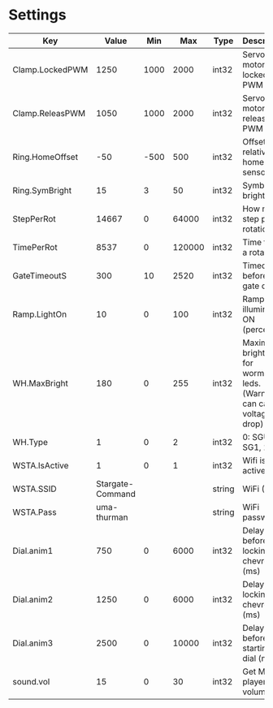 # Settings

| Key               | Value | Min        | Max        | Type   | Description                                          |
|-------------------|-------|------------|------------|--------|------------------------------------------------------|
| Clamp.LockedPWM   | 1250  | 1000       | 2000       | int32  | Servo motor locked PWM                               |
| Clamp.ReleasPWM   | 1050  | 1000       | 2000       | int32  | Servo motor released PWM                             |
| Ring.HomeOffset   | -50   | -500       | 500        | int32  | Offset relative to home sensor                       |
| Ring.SymBright    | 15    | 3          | 50         | int32  | Symbol brightness                                    |
| StepPerRot        | 14667 | 0          | 64000      | int32  | How many step per rotation                           |
| TimePerRot        | 8537  | 0          | 120000     | int32  | Time to do a rotation                                |
| GateTimeoutS      | 300   | 10         | 2520       | int32  | Timeout (s) before the gate close                    |
| Ramp.LightOn      | 10    | 0          | 100        | int32  | Ramp illumination ON (percent)                       |
| WH.MaxBright      | 180   | 0          | 255        | int32  | Maximum brightness for wormhole leds. (Warning: can cause voltage drop) |
| WH.Type           | 1     | 0          | 2          | int32  | 0: SGU, 1: SG1, 2: Hell                              |
| WSTA.IsActive     | 1     | 0          | 1          | int32  | Wifi is active                                       |
| WSTA.SSID         | Stargate-Command |            |          | string | WiFi (SSID)                                 |
| WSTA.Pass         | uma-thurman |   |          | string | WiFi password                                             |
| Dial.anim1        | 750   | 0          | 6000       | int32  | Delay before locking the chevron (ms)                |
| Dial.anim2        | 1250  | 0          | 6000       | int32  | Delay after locking the chevron (ms)                 |
| Dial.anim3        | 2500  | 0          | 10000      | int32  | Delay before starting to dial (ms)                   |
| sound.vol         | 15    | 0          |    30      | int32  | Get Mp3 player volume                                |